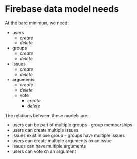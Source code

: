 # Firebase data model needs

At the bare minimum, we need:
- users
  - *create*
  - *delete*
- groups
  - *create*
  - *delete*
- issues
  - *create*
  - *delete*
- arguments
  - *create*
  - *delete*
  - vote
    - *create*
    - *delete*

The relations between these models are:
- users can be part of multiple groups - group memberships
- users can create multiple issues
- issues exist in one group - groups have multiple issues
- users can create multiple arguments on an issue
- issues can have multiple arguments
- users can vote on an argument
